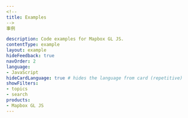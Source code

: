 ```yaml
---
<!--
title: Examples
-->
事例

description: Code examples for Mapbox GL JS.
contentType: example
layout: example
hideFeedback: true
navOrder: 2
language:
- JavaScript
hideCardLanguage: true # hides the language from card (repetitive)
showFilters:
- topics
- search
products:
- Mapbox GL JS
---
```

